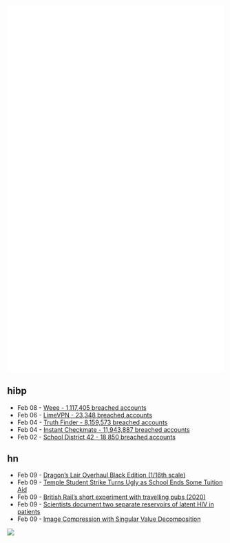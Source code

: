 ![Metrics](https://raw.githubusercontent.com/phixion/phixion/master/metrics.svg)

## hibp

<!--
for https://github.com/phixion/phixion/blob/main/.github/workflows/feeds.yml
-->
<!--START_SECTION:haveibeenpwnd-->
- Feb 08 - [Weee - 1,117,405 breached accounts](https://haveibeenpwned.com/PwnedWebsites#Weee)
- Feb 06 - [LimeVPN - 23,348 breached accounts](https://haveibeenpwned.com/PwnedWebsites#LimeVPN)
- Feb 04 - [Truth Finder - 8,159,573 breached accounts](https://haveibeenpwned.com/PwnedWebsites#TruthFinder)
- Feb 04 - [Instant Checkmate - 11,943,887 breached accounts](https://haveibeenpwned.com/PwnedWebsites#InstantCheckmate)
- Feb 02 - [School District 42 - 18,850 breached accounts](https://haveibeenpwned.com/PwnedWebsites#SchoolDistrict42)
<!--END_SECTION:haveibeenpwnd-->

## hn

<!--
for https://github.com/phixion/phixion/blob/main/.github/workflows/feeds.yml
-->
<!--START_SECTION:hn-->
- Feb 09 - [Dragon’s Lair Overhaul Black Edition (1/16th scale)](https://newwavetoys.com/products/dragons-lair-x-replicade-overhaul-black)
- Feb 09 - [Temple Student Strike Turns Ugly as School Ends Some Tuition Aid](https://www.phillymag.com/news/2023/02/08/temple-strike-philadelphia/)
- Feb 09 - [British Rail’s short experiment with travelling pubs (2020)](https://www.ianvisits.co.uk/articles/british-rails-short-experiment-with-travelling-pubs-36068/)
- Feb 09 - [Scientists document two separate reservoirs of latent HIV in patients](https://www.unc.edu/posts/2023/02/08/scientists-document-two-separate-reservoirs-of-latent-hiv-in-patients/)
- Feb 09 - [Image Compression with Singular Value Decomposition](http://timbaumann.info/svd-image-compression-demo/)
<!--END_SECTION:hn-->

<!--
for https://yhype.me
-->
![](https://hit.yhype.me/github/profile?user_id=13013670)
